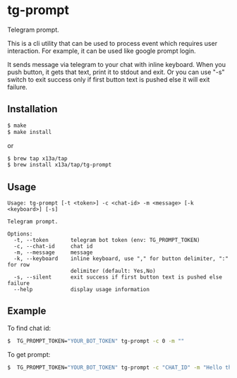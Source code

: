 # tg-prompt

Telegram prompt.

This is a cli utility that can be used to process event which requires user interaction.
For example, it can be used like google prompt login.

It sends message via telegram to your chat with inline keyboard. When you push button, it gets that text, print it 
to stdout and exit. Or you can use "-s" switch to exit success only if first button text is pushed else it will exit 
failure.

## Installation
```sh
$ make
$ make install
```
or
```sh
$ brew tap x13a/tap
$ brew install x13a/tap/tg-prompt
```

## Usage
```text
Usage: tg-prompt [-t <token>] -c <chat-id> -m <message> [-k <keyboard>] [-s]

Telegram prompt.

Options:
  -t, --token       telegram bot token (env: TG_PROMPT_TOKEN)
  -c, --chat-id     chat id
  -m, --message     message
  -k, --keyboard    inline keyboard, use "," for button delimiter, ":" for row
                    delimiter (default: Yes,No)
  -s, --silent      exit success if first button text is pushed else failure
  --help            display usage information
```

## Example

To find chat id:
```sh
$  TG_PROMPT_TOKEN="YOUR_BOT_TOKEN" tg-prompt -c 0 -m ""
```

To get prompt:
```sh
$  TG_PROMPT_TOKEN="YOUR_BOT_TOKEN" tg-prompt -c "CHAT_ID" -m "Hello there?"
```
